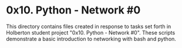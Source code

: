 # 0x10. Python - Network #0
This directory contains files created in response to tasks set forth in Holberton student project "0x10. Python - Network #0". These scripts demonstrate a basic introduction to networking with bash and python.
